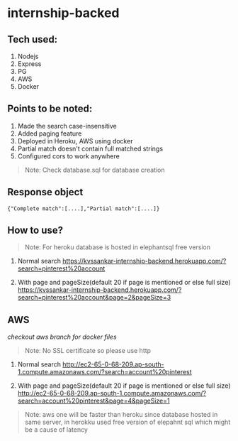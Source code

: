 # internship-backed

## Tech used:
1. Nodejs 
2. Express
3. PG
4. AWS
5. Docker

## Points to be noted:
1. Made the search case-insensitive 
2. Added paging feature
3. Deployed in Heroku, AWS using docker
4. Partial match doesn't contain full matched strings
5. Configured cors to work anywhere

> Note: Check database.sql for database creation

## Response object
    {"Complete match":[....],"Partial match":[....]} 

## How to use?
> Note: For heroku database is hosted in elephantsql free version

1. Normal search
     https://kvssankar-internship-backend.herokuapp.com/?search=pinterest%20account

2. With page and pageSize(default 20 if page is mentioned or else full size)
    https://kvssankar-internship-backend.herokuapp.com/?search=pinterest%20account&page=2&pageSize=3

## AWS
*checkout aws branch for docker files*

> Note: No SSL certificate so please use http

1. Normal search
    http://ec2-65-0-68-209.ap-south-1.compute.amazonaws.com/?search=account%20pinterest

2. With page and pageSize(default 20 if page is mentioned or else full size)
    http://ec2-65-0-68-209.ap-south-1.compute.amazonaws.com/?search=account%20pinterest&page=4&pageSize=1
    
    
> Note:  aws one will be faster than heroku since database hosted in same server, in herokku used free version of elepahnt sql which might be a cause of latency

